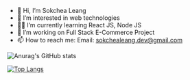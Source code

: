 - 👋 Hi, I’m Sokchea Leang
- 👀 I’m interested in web technologies
- 🧘🏻 I’m currently learning React JS, Node JS
- 💞️ I’m working on Full Stack E-Commerce Project
- 📫 How to reach me: Email: sokchealeang.dev@gmail.com

![Anurag's GitHub stats](https://github-readme-stats.vercel.app/api?username=sokcheadev2001&show_icons=true&theme=radical)

[![Top Langs](https://github-readme-stats.vercel.app/api/top-langs/?username=sokcheadev2001&layout=compact)](https://github.com/anuraghazra/github-readme-stats)


